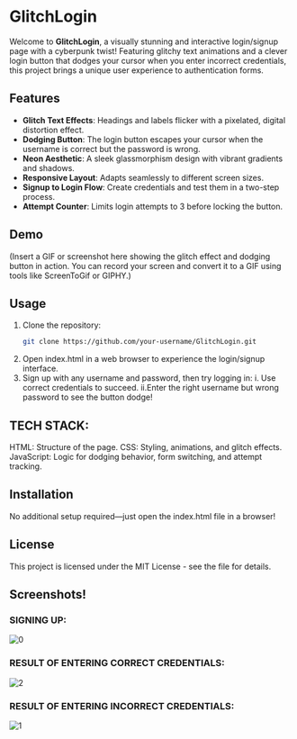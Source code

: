 # GlitchLogin

Welcome to **GlitchLogin**, a visually stunning and interactive login/signup page with a cyberpunk twist! Featuring glitchy text animations and a clever login button that dodges your cursor when you enter incorrect credentials, this project brings a unique user experience to authentication forms.

## Features
- **Glitch Text Effects**: Headings and labels flicker with a pixelated, digital distortion effect.
- **Dodging Button**: The login button escapes your cursor when the username is correct but the password is wrong.
- **Neon Aesthetic**: A sleek glassmorphism design with vibrant gradients and shadows.
- **Responsive Layout**: Adapts seamlessly to different screen sizes.
- **Signup to Login Flow**: Create credentials and test them in a two-step process.
- **Attempt Counter**: Limits login attempts to 3 before locking the button.

## Demo
(Insert a GIF or screenshot here showing the glitch effect and dodging button in action. You can record your screen and convert it to a GIF using tools like ScreenToGif or GIPHY.)

## Usage
1. Clone the repository:
   ```bash
   git clone https://github.com/your-username/GlitchLogin.git

2. Open index.html in a web browser to experience the login/signup interface.
3. Sign up with any username and password, then try logging in:
   i. Use correct credentials to succeed.
   ii.Enter the right username but wrong password to see the button dodge!
## TECH STACK:
HTML: Structure of the page.
CSS: Styling, animations, and glitch effects.
JavaScript: Logic for dodging behavior, form switching, and attempt tracking.

## Installation
No additional setup required—just open the index.html file in a browser!

## License
This project is licensed under the MIT License - see the  file for details.

## Screenshots!
### SIGNING UP:
![0](https://github.com/user-attachments/assets/b7b4a69d-e43e-41e5-bf35-31e3f49a7bf1)

### RESULT OF ENTERING CORRECT CREDENTIALS:
![2](https://github.com/user-attachments/assets/a2ac9835-ea3a-4821-966b-2b3b9248d22e)

### RESULT OF ENTERING INCORRECT CREDENTIALS:
![1](https://github.com/user-attachments/assets/44d1711c-2e9e-47db-96e4-9094e7c17956)
